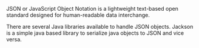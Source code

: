 JSON or JavaScript Object Notation is a lightweight text-based open standard designed for human-readable data interchange.

There are several Java libraries available to handle JSON objects. Jackson is a simple java based library to serialize java objects to JSON and vice versa.